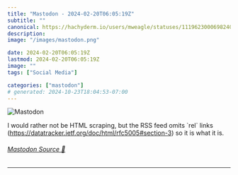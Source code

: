 ```yaml
---
title: "Mastodon - 2024-02-20T06:05:19Z"
subtitle: ""
canonical: https://hachyderm.io/users/mweagle/statuses/111962300069824028
description:
image: "/images/mastodon.png"

date: 2024-02-20T06:05:19Z
lastmod: 2024-02-20T06:05:19Z
image: ""
tags: ["Social Media"]

categories: ["mastodon"]
# generated: 2024-10-23T18:04:53-07:00
---
```

![Mastodon](/images/mastodon.png)

<p>I would rather not be HTML scraping, but the RSS feed omits `rel` links (<a href="https://datatracker.ietf.org/doc/html/rfc5005#section-3" target="_blank" rel="nofollow noopener noreferrer" translate="no"><span class="invisible">https://</span><span class="ellipsis">datatracker.ietf.org/doc/html/</span><span class="invisible">rfc5005#section-3</span></a>) so it is what it is.</p>


###### [Mastodon Source 🐘](https://hachyderm.io/@mweagle/111962300069824028)

___
